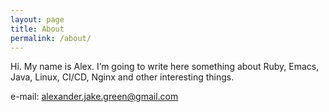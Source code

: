 ```yaml
---
layout: page
title: About
permalink: /about/
---
```


Hi. My name is Alex. I’m going to write here something about Ruby, Emacs, Java, Linux, CI/CD, Nginx and other interesting things.

e-mail: alexander.jake.green@gmail.com
